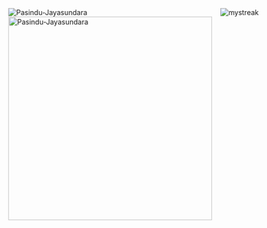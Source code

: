 
<img align="right" src="https://github-readme-streak-stats.herokuapp.com/?user=Pasindu-Jayasundara&layout=compact" alt="mystreak"/>
<img align="left" src="https://github-readme-stats.vercel.app/api/top-langs?username=Pasindu-Jayasundara&show_icons=true&locale=en&layout=compact" alt="Pasindu-Jayasundara" />
<img align="center" src="https://github-readme-stats.vercel.app/api?username=Pasindu-Jayasundara&show_icons=true&locale=en&layout=compact" alt="Pasindu-Jayasundara" width="410" />

